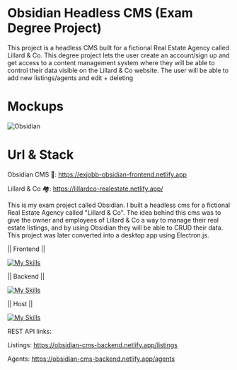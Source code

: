 # Obsidian Headless CMS (Exam Degree Project)

This project is a headless CMS built for a fictional Real Estate Agency called Lillard &amp; Co. This degree project lets the user create an account/sign up and get access to a content management system where they will be able to control their data visible on the Lillard &amp; Co website. The user will be able to add new listings/agents and edit + deleting


# Mockups

![Obsidian](https://github.com/user-attachments/assets/98cd38b5-d985-4eb4-851b-ccd9a3964216)


# Url & Stack

Obsidian CMS 🔗: https://exjobb-obsidian-frontend.netlify.app

Lillard & Co 🏘️: https://lillardco-realestate.netlify.app/

This is my exam project called Obsidian. I built a headless cms for a fictional Real Estate Agency called "Lillard & Co". The idea behind this cms was to give the owner and employees of Lillard & Co a way to manage their real estate listings, and by using Obsidian they will be able to CRUD their data. This project was later converted into a desktop app using Electron.js.


|| Frontend ||

[![My Skills](https://skillicons.dev/icons?i=react,ts,tailwindcss,electron,jest,vscode)](https://skillicons.dev)

|| Backend ||

[![My Skills](https://skillicons.dev/icons?i=js,nodejs,express,supabase)](https://skillicons.dev)

|| Host ||

[![My Skills](https://skillicons.dev/icons?i=netlify)](https://skillicons.dev)

REST API links:

Listings: https://obsidian-cms-backend.netlify.app/listings

Agents: https://obsidian-cms-backend.netlify.app/agents




